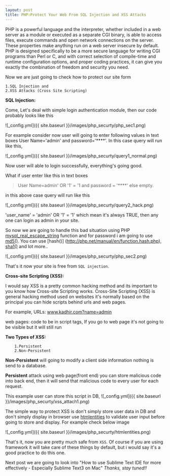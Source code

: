 ```yaml
---
layout: post
title: PHP:Protect Your Web From SQL Injection and XSS Attacks
---
```


PHP is a powerful language and the interpreter, whether included in a web server as a module or executed as a separate CGI binary, is able to access files, execute commands and open network connections on the server. These properties make anything run on a web server insecure by default. PHP is designed specifically to be a more secure language for writing CGI programs than Perl or C, and with correct selection of compile-time and runtime configuration options, and proper coding practices, it can give you exactly the combination of freedom and security you need.

Now we are just going to check how to protect our site form 
	
	1.SQL Injection and 
	2.XSS Attacks (Cross Site Scripting)

**SQL Injection:**

Come, Let's deal with simple login authentication module, then our code probably looks like this

![_config.yml]({{ site.baseurl }}/images/php_securty/php_sec1.png)

For example consider now user will going to enter following values in text boxes User Name='admin' and password='****'.
In this case query will run like this,

![_config.yml]({{ site.baseurl }}/images/php_securty/query1_normal.png)

Now user will able to login successfully, everything's going good.

What if user enter like this in text boxes 
> User Name=admin' OR '1' = '1 and 
> password = '****' else empty.

in this above case query will run like this

![_config.yml]({{ site.baseurl }}/images/php_securty/query2_hack.png)

'user_name' = 'admin' OR '1' = '1' which mean it's always TRUE, then any one can login as admin in your site.

So now we are going to handle this bad situation using PHP [mysql_real_escape_string](http://php.net/manual/en/function.mysql-real-escape-string.php) function and for password i am going to use [md5()](http://github.com/barryclark/jekyll-now/). You can use [hash()] (http://php.net/manual/en/function.hash.php), [sha1()](http://php.net/manual/en/function.sha1.php) and lot more..

![_config.yml]({{ site.baseurl }}/images/php_securty/php_sec2.png)

That's it now your site is free from <code>SQL injection</code>.

**Cross-site Scripting (XSS):**

I would say XSS is a pretty common hacking method and its important to you know how Cross-site Scripting works.
Cross-Site Scripting (XSS) is general hacking method used on websites it's normally based on the principal you can hide scripts behind urls and web pages.

For example,
URLs: www.kadhir.com?name=admin

web pages: code to be in script tags, If you go to web page it's not going to be visible but it will still run

**Two Types of XSS:**
```
	1.Persistent
	2.Non-Persistent
```

**Non-Persistent** will going to modify a client side information nothing is send to a database.

**Persistent** attack using web page(front end) you can store malicious code into back end, then it will send that malicious code to every user for each request.

This example user can store this script in DB, 
![_config.yml]({{ site.baseurl }}/images/php_securty/xss_attach1.png)

The simple way to protect XSS is don't simply store user data in DB and don't simply display in browser use [htmlentities](http://php.net/manual/en/function.htmlentities.php) to validate user input before going to store and display. For example check below image

![_config.yml]({{ site.baseurl }}/images/php_securty/htmlentities.png)

That's it, now you are pretty much safe from <code>XSS</code>. Of course if you are using framework it will take care of these things by default, but i would say it's a good practice to do this one.

Next post we are going to look into "How to use Sublime Text IDE for more effectively - Especially Sublime Text3 on Mac"
_Thanks, stay tuned!!_